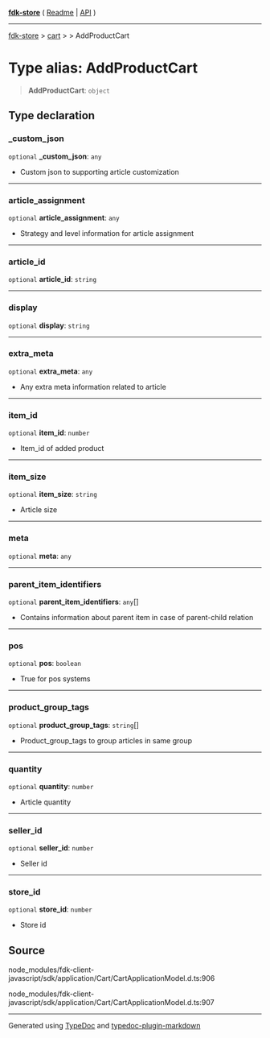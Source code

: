[**fdk-store**](../../../README.md) ( [Readme](../../../README.md) \| [API](../../../API.md) )

---

[fdk-store](../../../API.md) > [cart](../../README.md) > [<internal>](../README.md) > AddProductCart

# Type alias: AddProductCart

> **AddProductCart**: `object`

## Type declaration

### \_custom_json

`optional` **\_custom_json**: `any`

- Custom json to supporting article customization

---

### article_assignment

`optional` **article_assignment**: `any`

- Strategy and level information for
  article assignment

---

### article_id

`optional` **article_id**: `string`

---

### display

`optional` **display**: `string`

---

### extra_meta

`optional` **extra_meta**: `any`

- Any extra meta information related to article

---

### item_id

`optional` **item_id**: `number`

- Item_id of added product

---

### item_size

`optional` **item_size**: `string`

- Article size

---

### meta

`optional` **meta**: `any`

---

### parent_item_identifiers

`optional` **parent_item_identifiers**: `any`[]

- Contains information about
  parent item in case of parent-child relation

---

### pos

`optional` **pos**: `boolean`

- True for pos systems

---

### product_group_tags

`optional` **product_group_tags**: `string`[]

- Product_group_tags to group
  articles in same group

---

### quantity

`optional` **quantity**: `number`

- Article quantity

---

### seller_id

`optional` **seller_id**: `number`

- Seller id

---

### store_id

`optional` **store_id**: `number`

- Store id

## Source

node_modules/fdk-client-javascript/sdk/application/Cart/CartApplicationModel.d.ts:906

node_modules/fdk-client-javascript/sdk/application/Cart/CartApplicationModel.d.ts:907

---

Generated using [TypeDoc](https://typedoc.org/) and [typedoc-plugin-markdown](https://www.npmjs.com/package/typedoc-plugin-markdown)
